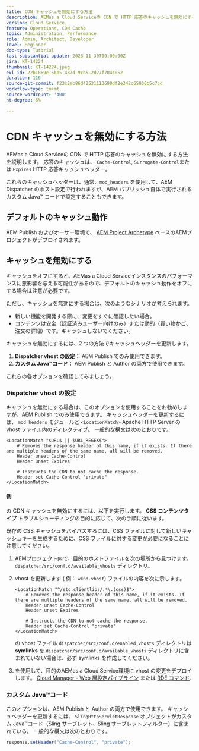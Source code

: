 ```yaml
---
title: CDN キャッシュを無効にする方法
description: AEMas a Cloud Serviceの CDN で HTTP 応答のキャッシュを無効にする方法を説明します。
version: Cloud Service
feature: Operations, CDN Cache
topic: Administration, Performance
role: Admin, Architect, Developer
level: Beginner
doc-type: Tutorial
last-substantial-update: 2023-11-30T00:00:00Z
jira: KT-14224
thumbnail: KT-14224.jpeg
exl-id: 22b1869e-5bb5-437d-9cb5-2d27f704c052
duration: 116
source-git-commit: f23c2ab86d42531113690df2e342c65060b5c7cd
workflow-type: tm+mt
source-wordcount: '400'
ht-degree: 6%

---
```


# CDN キャッシュを無効にする方法

AEMas a Cloud Serviceの CDN で HTTP 応答のキャッシュを無効にする方法を説明します。 応答のキャッシュは、 `Cache-Control`, `Surrogate-Control`または `Expires` HTTP 応答キャッシュヘッダー。

これらのキャッシュヘッダーは、通常、`mod_headers` を使用して、AEM Dispatcher のホスト設定で行われますが、AEM パブリッシュ自体で実行されるカスタム Java™ コードで設定することもできます。

## デフォルトのキャッシュ動作

AEM Publish およびオーサー環境で、 [AEM Project Archetype](./enable-caching.md#default-caching-behavior) ベースのAEMプロジェクトがデプロイされます。

## キャッシュを無効にする

キャッシュをオフにすると、AEMas a Cloud Serviceインスタンスのパフォーマンスに悪影響を与える可能性があるので、デフォルトのキャッシュ動作をオフにする場合は注意が必要です。

ただし、キャッシュを無効にする場合は、次のようなシナリオが考えられます。

- 新しい機能を開発する際に、変更をすぐに確認したい場合。
- コンテンツは安全（認証済みユーザー向けのみ）または動的（買い物かご、注文の詳細）です。キャッシュしないでください。

キャッシュを無効にするには、2 つの方法でキャッシュヘッダーを更新します。

1. **Dispatcher vhost の設定：** AEM Publish でのみ使用できます。
1. **カスタム Java™コード：** AEM Publish と Author の両方で使用できます。

これらの各オプションを確認してみましょう。

### Dispatcher vhost の設定

キャッシュを無効にする場合は、このオプションを使用することをお勧めしますが、AEM Publish でのみ使用できます。 キャッシュヘッダーを更新するには、 `mod_headers` モジュールと `<LocationMatch>` Apache HTTP Server の vhost ファイル内のディレクティブ。 一般的な構文は次のとおりです。

```
<LocationMatch "$URL$ || $URL_REGEX$">
    # Removes the response header of this name, if it exists. If there are multiple headers of the same name, all will be removed.
    Header unset Cache-Control
    Header unset Expires

    # Instructs the CDN to not cache the response.
    Header set Cache-Control "private"
</LocationMatch>
```

#### 例

の CDN キャッシュを無効にするには、以下を実行します。 **CSS コンテンツタイプ** トラブルシューティングの目的に応じて、次の手順に従います。

既存の CSS キャッシュをバイパスするには、CSS ファイルに対して新しいキャッシュキーを生成するために、CSS ファイルに対する変更が必要になることに注意してください。

1. AEMプロジェクト内で、目的のホストファイルを次の場所から見つけます。 `dispatcher/src/conf.d/available_vhosts` ディレクトリ。
1. vhost を更新します ( 例： `wknd.vhost`) ファイルの内容を次に示します。

   ```
   <LocationMatch "^/etc.clientlibs/.*\.(css)$">
       # Removes the response header of this name, if it exists. If there are multiple headers of the same name, all will be removed.
       Header unset Cache-Control
       Header unset Expires
   
       # Instructs the CDN to not cache the response.
       Header set Cache-Control "private"
   </LocationMatch>
   ```

   の vhost ファイル `dispatcher/src/conf.d/enabled_vhosts` ディレクトリは **symlinks** を `dispatcher/src/conf.d/available_vhosts` ディレクトリに含まれていない場合は、必ず symlinks を作成してください。
1. を使用して、目的のAEMas a Cloud Service環境に vhost の変更をデプロイします。 [Cloud Manager - Web 層設定パイプライン](https://experienceleague.adobe.com/docs/experience-manager-cloud-service/content/implementing/using-cloud-manager/cicd-pipelines/introduction-ci-cd-pipelines.html?#web-tier-config-pipelines) または [RDE コマンド](https://experienceleague.adobe.com/docs/experience-manager-learn/cloud-service/developing/rde/how-to-use.html?lang=en#deploy-apache-or-dispatcher-configuration).

### カスタム Java™コード

このオプションは、AEM Publish と Author の両方で使用できます。 キャッシュヘッダーを更新するには、 `SlingHttpServletResponse` オブジェクトがカスタム Java™コード（Sling サーブレット、Sling サーブレットフィルター）に含まれている。 一般的な構文は次のとおりです。

```java
response.setHeader("Cache-Control", "private");
```
